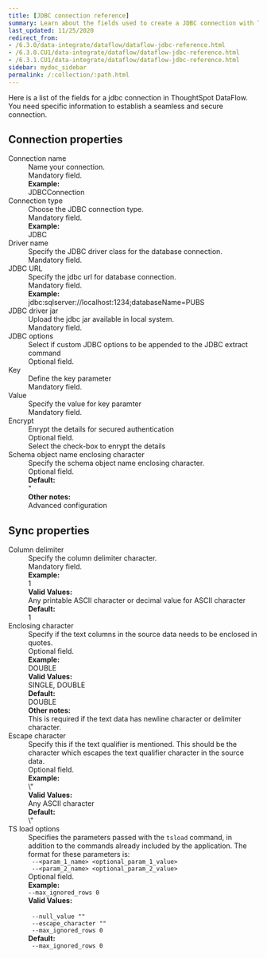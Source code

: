 ```yaml
---
title: [JDBC connection reference]
summary: Learn about the fields used to create a JDBC connection with ThoughtSpot DataFlow.
last_updated: 11/25/2020
redirect_from:
- /6.3.0/data-integrate/dataflow/dataflow-jdbc-reference.html
- /6.3.0.CU1/data-integrate/dataflow/dataflow-jdbc-reference.html
- /6.3.1.CU1/data-integrate/dataflow/dataflow-jdbc-reference.html
sidebar: mydoc_sidebar
permalink: /:collection/:path.html
---
```


Here is a list of the fields for a jdbc connection in ThoughtSpot DataFlow. You need specific information to establish a seamless and secure connection.

## Connection properties

<dl id="dataflow-jdbc-connection-properties">
<dlentry id="dataflow-jdbc-conn-connection-name"><dt>Connection name</dt><dd id="connection-name-description">Name your connection.</dd><dd id="connection-name-required">Mandatory field.</dd><dd id="connection-name-example"><strong>Example:</strong><br/>JDBCConnection</dd></dlentry>
<dlentry id="dataflow-jdbc-conn-connection-type"><dt>Connection type</dt><dd id="connection-type-description">Choose the JDBC connection type.</dd><dd id="connection-type-required">Mandatory field.</dd><dd id="connection-type-example"><strong>Example:</strong><br/>JDBC</dd></dlentry>
<dlentry id="dataflow-jdbc-conn-driver-name"><dt>Driver name</dt><dd id="driver-name-description">Specify the JDBC driver class for the database connection.</dd><dd id="driver-name-required">Mandatory field.</dd></dlentry>
<dlentry id="dataflow-jdbc-conn-jdbc-url"><dt>JDBC URL</dt><dd id="jdbc-url-description">Specify the jdbc url for database connection.</dd><dd id="jdbc-url-required">Mandatory field.</dd><dd id="jdbc-url-example"><strong>Example:</strong><br/>jdbc:sqlserver://localhost:1234;databaseName=PUBS</dd></dlentry>
<dlentry id="dataflow-jdbc-conn-jdbc-driver-jar"><dt>JDBC driver jar</dt><dd id="jdbc-driver-jar-description">Upload the jdbc jar available in local system.</dd><dd id="jdbc-driver-jar-required">Mandatory field.</dd></dlentry>
<dlentry id="dataflow-jdbc-conn-jdbc-options"><dt>JDBC options</dt><dd id="jdbc-options-description">Select if custom JDBC options to be appended to the JDBC extract command</dd><dd id="jdbc-options-required">Optional field.</dd></dlentry>
<dlentry id="dataflow-jdbc-conn-key"><dt>Key</dt><dd id="key-description">Define the key parameter</dd><dd id="key-required">Mandatory field.</dd></dlentry>
<dlentry id="dataflow-jdbc-conn-value"><dt>Value</dt><dd id="value-description">Specify the value for key paramter</dd><dd id="value-required">Mandatory field.</dd></dlentry>
<dlentry id="dataflow-jdbc-conn-encrypt"><dt>Encrypt</dt><dd id="encrypt-description">Enrypt the details for secured authentication</dd><dd id="encrypt-required">Optional field.<br/>Select the check-box to enrypt the details</dd></dlentry>
<dlentry id="dataflow-jdbc-conn-schema-object-name-enclosing-character"><dt>Schema object name enclosing character</dt><dd id="schema-object-name-enclosing-character-description">Specify the schema object name enclosing character.</dd><dd id="schema-object-name-enclosing-character-required">Optional field.</dd><dd id="schema-object-name-enclosing-character-default"><strong>Default:</strong><br/>"</dd><dd id="schema-object-name-enclosing-character-other"><strong>Other notes:</strong><br/>Advanced configuration</dd></dlentry>
</dl>


## Sync properties

<dl id="dataflow-jdbc-sync-properties">
<dlentry id="dataflow-jdbc-sync-column-delimiter"><dt>Column delimiter</dt><dd id="column-delimiter-description">Specify the column delimiter character.</dd><dd id="column-delimiter-required">Mandatory field.</dd><dd id="column-delimiter-example"><strong>Example:</strong><br/>1</dd><dd id="column-delimiter-valid-values"><strong>Valid Values:</strong><br/>Any printable ASCII character or decimal value for ASCII character</dd><dd id="column-delimiter-default"><strong>Default:</strong><br/>1</dd></dlentry>
<dlentry id="dataflow-jdbc-sync-enclosing-character"><dt>Enclosing character</dt><dd id="enclosing-character-description">Specify if the text columns in the source data needs to be enclosed in quotes.</dd><dd id="enclosing-character-required">Optional field.</dd><dd id="enclosing-character-example"><strong>Example:</strong><br/>DOUBLE</dd><dd id="enclosing-character-valid-values"><strong>Valid Values:</strong><br/>SINGLE, DOUBLE</dd><dd id="enclosing-character-default"><strong>Default:</strong><br/>DOUBLE</dd><dd id="enclosing-character-other"><strong>Other notes:</strong><br/>This is required if the text data has newline character or delimiter character.</dd></dlentry>
<dlentry id="dataflow-jdbc-sync-escape-character"><dt>Escape character</dt><dd id="escape-character-description">Specify this if the text qualifier is mentioned. This should be the character which escapes the text qualifier character in the source data.</dd><dd id="escape-character-required">Optional field.</dd><dd id="escape-character-example"><strong>Example:</strong><br/>\"</dd><dd id="escape-character-valid-values"><strong>Valid Values:</strong><br/>Any ASCII character</dd><dd id="escape-character-default"><strong>Default:</strong><br/>\"</dd></dlentry>
<dlentry id="dataflow-jdbc-sync-ts-load-options"><dt>TS load options</dt><dd id="ts-load-options-description">Specifies the parameters passed with the <code>tsload</code> command, in addition to the commands already included by the application. The format for these parameters is:<br/><code> --&lt;param_1_name&gt; &lt;optional_param_1_value&gt;</code><br/><code> --&lt;param_2_name&gt; &lt;optional_param_2_value&gt;</code></dd><dd id="ts-load-options-required">Optional field.</dd><dd id="ts-load-options-example"><strong>Example:</strong><br/><code>--max_ignored_rows 0</code></dd><dd id="ts-load-options-valid-values"><strong>Valid Values:</strong><br/><br/><code> --null_value ""</code><br/><code> --escape_character ""</code><br/><code> --max_ignored_rows 0</code></dd><dd id="ts-load-options-default"><strong>Default:</strong><br/><code> --max_ignored_rows 0</code></dd></dlentry>
</dlentry>
</dl>
